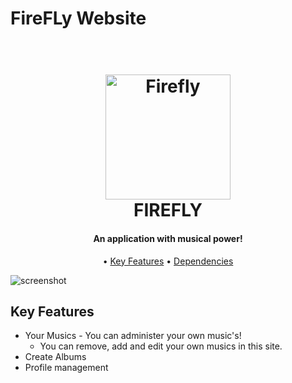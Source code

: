 # FireFLy Website
 
<h1 align="center">
  <br>
  <a href="Link"><img src="https://github.com/JoaoGouveia24/FireFly-Music/blob/main/src/main/resources/images/Firefly_LOGO_2.png?raw=true" alt="Firefly" width="200"></a>
  <br>
  FIREFLY
  <br>
</h1>

<h4 align="center">An application with musical power!</h4>

<p align="center">
  • <a href="#key-features">Key Features</a>
  • <a href="#Dependencies">Dependencies</a> 

</p>

![screenshot](https://github.com/JoaoGouveia24/FireFly-Music/blob/main/src/main/resources/images/MainTittle.png)

## Key Features

* Your Musics - You can administer your own music's!
  - You can remove, add and edit your own musics in this site.
* Create Albums 
* Profile management


